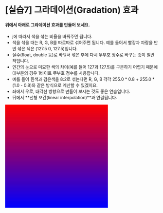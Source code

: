 # [실습7] 그라데이션(Gradation) 효과

#### 위에서 아래로 그라데이션 효과를 만들어 보세요.

-   j에 따라서 색을 섞는 비율을 바꿔주면 됩니다.
-   색을 섞을 때는 R, G, B를 따로따로 섞어주면 됩니다. 예를 들어서 빨강과 파랑을 반반 섞은 색은 (127.5 0, 127.5)입니다.
-   실수(float, double 등)로 바꿔서 섞은 후에 다시 무부호 정수로 바꾸는 것이 일반적입니다.
-   인간의 눈으로 미묘한 색의 차이(예를 들어 127과 127.5)를 구분하기 어렵기 때문에 대부분의 경우 1바이트 무부호 정수를 사용합니다.
-   예를 들어 흰색과 검은색을 8:2로 섞는다면 R, G, B 각각 255.0 * 0.8 + 255.0 * (1.0 - 0.8)와 같은 방식으로 계산할 수 있겠지요.
-   좌에서 우로, 대각선 방향으로 만들어 보시는 것도 좋은 연습입니다.
-   뒤에서 **선형 보간(linear interpolation)**과 연결됩니다.



<img src="./image/example7.jpg" style="zoom:33%;" />